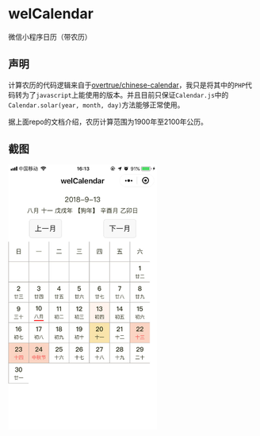 # welCalendar
微信小程序日历（带农历）

## 声明

计算农历的代码逻辑来自于[overtrue/chinese-calendar](https://github.com/overtrue/chinese-calendar)，我只是将其中的`PHP`代码转为了`javascript`上能使用的版本。并且目前只保证`Calendar.js`中的`Calendar.solar(year, month, day)`方法能够正常使用。

据上面repo的文档介绍，农历计算范围为1900年至2100年公历。

## 截图

<img src="./screenshots/s0.jpeg" width=300 />
